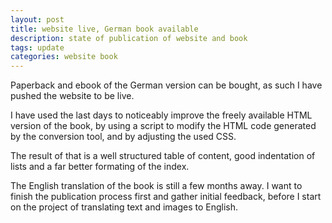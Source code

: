 ```yaml
---
layout: post
title: website live, German book available
description: state of publication of website and book
tags: update
categories: website book
---
```


Paperback and ebook of the German version can be bought, as such I have pushed the website to be live.

I have used the last days to noticeably improve the freely available HTML version of the book, by using a script to modify the HTML code generated by the conversion tool, and by adjusting the used CSS.

The result of that is a well structured table of content, good indentation of lists and a far better formating of the index.

The English translation of the book is still a few months away. I want to finish the publication process first and gather initial feedback, before I start on the project of translating text and images to English.
